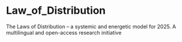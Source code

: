 # Law_of_Distribution
The Laws of Distribution – a systemic and energetic model for 2025. A multilingual and open-access research initiative
